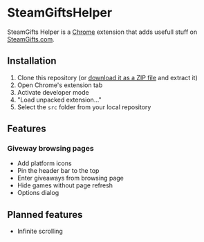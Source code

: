 # SteamGiftsHelper
SteamGifts Helper is a [Chrome](https://www.google.de/chrome/browser/desktop/) extension that adds usefull stuff on [SteamGifts.com](http://www.steamgifts.com/).

## Installation
1. Clone this repository (or [download it as a ZIP file](https://github.com/seeeeew/SteamGiftsHelper/archive/master.zip) and extract it)
2. Open Chrome's extension tab
3. Activate developer mode
4. "Load unpacked extension..."
5. Select the `src` folder from your local repository

## Features
### Giveway browsing pages
* Add platform icons
* Pin the header bar to the top
* Enter giveaways from browsing page
* Hide games without page refresh
* Options dialog

## Planned features
* Infinite scrolling

